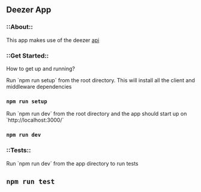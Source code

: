 ## Deezer App

<h3>::About::</h3>

<p>This app makes use of the deezer <a href="https://developers.deezer.com/api">api</a></p>

<h3>::Get Started::</h3>

<p>How to get up and running?</p>

<p>Run `npm run setup` from the root directory. This will install all the client and middleware dependencies</p>

### `npm run setup`

<p>Run `npm run dev` from the root directory and the app should start up on `http://localhost:3000/`</p>

### `npm run dev`

<h3>::Tests::</h3>

<p>Run `npm run dev` from the app directory to run tests</p>

## `npm run test`
